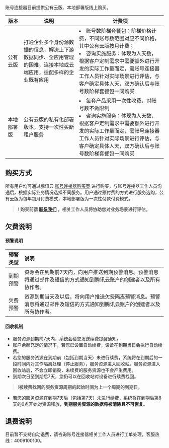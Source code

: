账号连接器目前提供公有云版、本地部署版线上购买。



<table>
<thead>
<tr>
<th width="10%">版本</th>
<th width="35%">说明</th>
<th width="55%">计费项</th>
</tr>
</thead>
<tbody>
<tr>
<td>公有云版</td>
<td>打通企业多个身份源数据的信息，解决上下游数据同步、全应用管理的困难，连接本地或云端应用，适配多样的企业既有应用</td>
<td><li>账号数阶梯套餐包：阶梯价格计费，不同账号数范围对应不同价格，其中公有云版按月计费；<br><li>咨询实施服务：体现为人天数，根据客户定制需求中需要额外进行开发的实际工作量而定，需账号连接器工作人员针对实际场景进行评估，与客户确定具体人天，双方确认后与账号数阶梯套餐包一同购买</td>
</tr>
<td>本地部署版</td>
<td>公有云版的私有化部署版本，支持一次性买断租户服务</td>
<td rowspan="2"><li>每套产品采用一次性收费，对账号数不做限制<br><li>咨询实施服务：体现为人天数，根据客户定制需求中需要额外进行开发的实际工作量而定，需账号连接器工作人员针对实际场景进行评估，与客户确定具体人天，双方确认后与账号数阶梯套餐包一同购买</td>
</tr>
</tbody></table>




## 购买方式

所有用户均可通过腾讯云 [账号连接器购买页](https://buy.cloud.tencent.com/cig) 进行购买，与账号连接器工作人员沟通后，根据实际业务情况选择不同服务。用户通过预付费的方式进行服务选购，公有云版为包年包月付费模式，本地部署版为一次性付款付费模式。
>! **购买前请 [联系我们](https://cloud.tencent.com/apply/p/0fy0f96uol9d) ，相关工作人员将协助您对业务场景进行评估。**


## 欠费说明

#### 预警说明

| 预警类型 | 说明                                                         |
| :------: | :----------------------------------------------------------- |
| 到期预警 | 资源会在到期前7天内，向用户推送到期预警消息。预警消息将通过邮件及短信的方式通知到腾讯云账户的创建者以及所有协作者。 |
| 欠费预警 | 资源到期当天及以后，将向用户推送欠费隔离预警消息。预警消息将通过邮件及短信的方式通知到腾讯云账户的创建者以及所有协作者。 |

#### 回收机制

- 服务资源到期前7天内，系统会给您发送续费提醒通知。
- 账户余额充足的情况下，若您已设置自动续费，设备在到期当日会执行自动续费。
- 若您的服务资源在到期前（包括到期当天）未进行续费，系统将在到期后的一段时间内对其作隔离处理（停止服务），服务资源进入回收站。服务资源进入回收站后，不会立即销毁，未续费的服务资源也不会产生费用。
- 到期次日至到期后7天，您仍可以在回收站对设备进行续费找回。
>!**被续费找回的服务资源周期的起始时间为上一个周期的到期日**。
>
- 若您的服务资源在到期7天后（包括第7天）未进行续费，系统将在到期后第8天的0点开始对资源释放，**到期服务资源的数据将被清除且不可恢复**。

## 退费说明

目前暂不支持自动退费，请咨询账号连接器相关工作人员进行工单处理，客服热线：4009100100。

